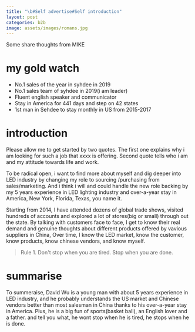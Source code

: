 ```yaml
---
title: "\b#Self advertise#Self introduction"
layout: post
categories: b2b
image: assets/images/romans.jpg
---
```


Some share thoughts from MIKE

# my gold watch
* No.1 sales of the year in syhdee in 2019
* No.1 sales team of syhdee in 2019(i am leader)
* Fluent english speaker and communicator
* Stay in America for 441 days and step on 42 states
* 1st man in Sehdee to stay monthly in US from 2015-2017

# introduction
Please allow me to get started by two quotes. The first one explains why i am looking for such a job that xxxx is offering. Second quote tells who i am and my attitude towards life and work.

To be radical open, i want to find more about myself and dig deeper into LED industry by changing my role to sourcing /purchasing from sales/marketing. And i think i will and could handle the new role backing by my 5 years experience in LED lighting industry and over-a-year stay in America, New York, Florida, Texas, you name it.

Starting from 2014, I have attended dozens of global trade shows, visited hundreds of accounts and explored a lot of stores(big or small) through out the state. By talking with customers face to face, I get to know their real demand and genuine thoughts about different products offered by vavious suppliers in China, Over time, I know the LED market, know the customer, know products, know chinese vendors, and know myself.

>Rule 1. Don't stop when you are tired. Stop when you are done.

# summarise
To summeraise, David Wu is a young man with about 5 years experience in LED industry, and he probably understands the US market and  Chinese vendors better than most salesman in China thanks to his over-a-year stay in America.
Plus, he is a big fun of sports(basket ball), an English lover and a father. and tell you what, he wont stop when he is tired, he stops when he is done.
<!--stackedit_data:
eyJoaXN0b3J5IjpbLTY1MTg3MzU1M119
-->